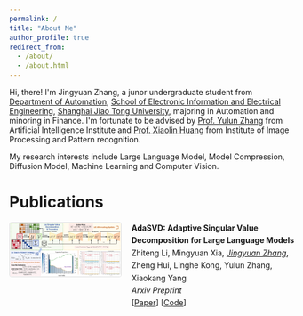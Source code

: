 ```yaml
---
permalink: /
title: "About Me"
author_profile: true
redirect_from: 
  - /about/
  - /about.html
---
```


Hi, there! I'm Jingyuan Zhang, a junor undergraduate student from [Department of Automation](https://automation.sjtu.edu.cn/), [School of Electronic Information and Electrical Engineering](https://www.seiee.sjtu.edu.cn/), [Shanghai Jiao Tong University](https://www.sjtu.edu.cn/), majoring in Automation and minoring in Finance. I'm fortunate to be advised by [Prof. Yulun Zhang](https://yulunzhang.com/) from Artificial Intelligence Institute and [Prof. Xiaolin Huang](http://www.pami.sjtu.edu.cn/En/xiaolin) from Institute of Image Processing and Pattern recognition.

My research interests include Large Language Model, Model Compression, Diffusion Model, Machine Learning and Computer Vision.


# Publications

<div class="publication-container">
  <!-- 单个论文条目 -->
  <div class="publication-item">
    <div class="publication-image">
      <img src="/images/AdaSVD_Overview.png" alt="Flow of Reasoning Pipeline">
    </div>
    <div class="publication-content">
      <strong>AdaSVD: Adaptive Singular Value Decomposition for Large Language Models</strong><br>
      Zhiteng Li, Mingyuan Xia, <span class="name-underline">Jingyuan Zhang</span>, Zheng Hui, Linghe Kong, Yulun Zhang, Xiaokang Yang<br>
      <em>Arxiv Preprint</em><br>
      [<a href="https://arxiv.org/abs/2502.01403">Paper</a>] [<a href="https://github.com/ZHITENGLI/AdaSVD/tree/v1">Code</a>]
    </div>
  </div>
</div>


<style>
.publication-container {
  width: 100%;
}

.publication-item {
  display: flex;
  margin-bottom: 30px;
  align-items: flex-start;
  gap: 20px; /* 新增间距控制 */
}

.publication-image {
  flex: 0 0 200px;  /* 修正语法错误 */
  min-width: 200px; /* 确保最小宽度 */
}

.publication-image img {
  width: 100%;
  border: 1px solid #ddd;
  border-radius: 4px;
  object-fit: contain; /* 防止图片变形 */
}

.publication-content {
  flex: 1;
  line-height: 1.6;
  min-width: 300px; /* 防止文字区域过窄 */
}

.name-underline {
  font-style: italic;
  text-decoration: underline;
}

@media (max-width: 768px) { /* 修正媒体查询语法 */
  .publication-item {
    flex-direction: column;
  }
  .publication-image {
    width: 100%;
    flex: none;
  }
}
</style>






